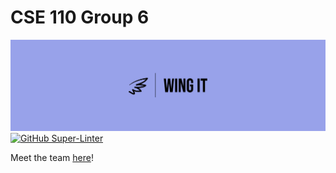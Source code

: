 # CSE 110 Group 6
![logo](./admin/branding/panorama-logo.jpeg)
[![GitHub Super-Linter](https://github.com/cse110-fa22-group6/cse110-fa22-group6/workflows/Lint%20Code%20Base/badge.svg)](https://github.com/marketplace/actions/super-linter)


Meet the team [here](./admin/team.md)!
